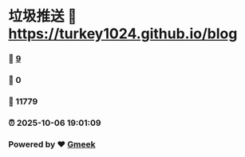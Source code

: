 # 垃圾推送 :link: https://turkey1024.github.io/blog 
### :page_facing_up: [9](https://turkey1024.github.io/blog/tag.html) 
### :speech_balloon: 0 
### :hibiscus: 11779 
### :alarm_clock: 2025-10-06 19:01:09 
### Powered by :heart: [Gmeek](https://github.com/Meekdai/Gmeek)
